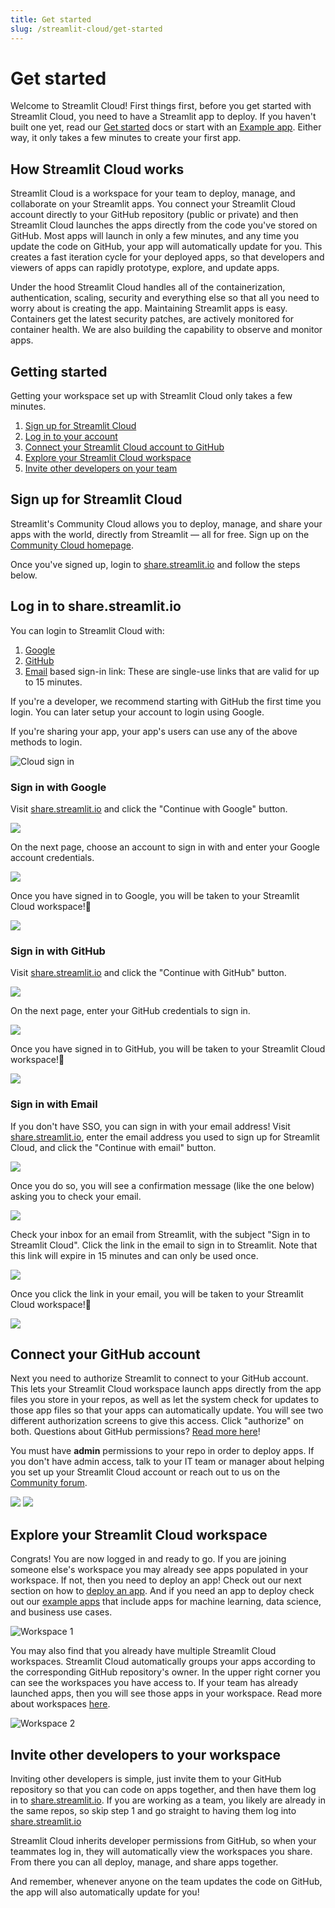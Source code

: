 ```yaml
---
title: Get started
slug: /streamlit-cloud/get-started
---
```


# Get started

Welcome to Streamlit Cloud! First things first, before you get started with Streamlit Cloud, you need to have a Streamlit app to deploy. If you haven't built one yet, read our [Get started](/library/get-started) docs or start with an [Example app](https://share.streamlit.io/streamlit/cloud-example-apps/main). Either way, it only takes a few minutes to create your first app.

## How Streamlit Cloud works

Streamlit Cloud is a workspace for your team to deploy, manage, and collaborate on your Streamlit apps. You connect your Streamlit Cloud account directly to your GitHub repository (public or private) and then Streamlit Cloud launches the apps directly from the code you've stored on GitHub. Most apps will launch in only a few minutes, and any time you update the code on GitHub, your app will automatically update for you. This creates a fast iteration cycle for your deployed apps, so that developers and viewers of apps can rapidly prototype, explore, and update apps.

<!-- <Tip>

Don't use GitHub? We are building support for GitLab, Azure DevOps, Bitbucket and other providers. [Contact our Enterprise team](https://forms.streamlit.io/cloud-sign-up) for more details.

</Tip> -->

Under the hood Streamlit Cloud handles all of the containerization, authentication, scaling, security and everything else so that all you need to worry about is creating the app. Maintaining Streamlit apps is easy. Containers get the latest security patches, are actively monitored for container health. We are also building the capability to observe and monitor apps.

## Getting started

Getting your workspace set up with Streamlit Cloud only takes a few minutes.

1. [Sign up for Streamlit Cloud](#sign-up-for-streamlit-cloud)
2. [Log in to your account](#log-in-to-sharestreamlitio)
3. [Connect your Streamlit Cloud account to GitHub](#connect-your-github-account)
4. [Explore your Streamlit Cloud workspace](#explore-your-streamlit-cloud-workspace)
5. [Invite other developers on your team](#invite-other-developers-to-your-workspace)

## Sign up for Streamlit Cloud

Streamlit's Community Cloud allows you to deploy, manage, and share your apps with the world, directly from Streamlit — all for free. Sign up on the [Community Cloud homepage](https://streamlit.io/cloud).

Once you've signed up, login to [share.streamlit.io](https://share.streamlit.io) and follow the steps below.

## Log in to share.streamlit.io

You can login to Streamlit Cloud with:

1. [Google](#sign-in-with-google)
2. [GitHub](#sign-in-with-github)
3. [Email](#sign-in-with-email) based sign-in link: These are single-use links that are valid for up to 15 minutes.

<!-- If you're a developer, we recommend starting with GitHub the first time you login. You can later setup your account to login using Google or an [SSO provider](/streamlit-cloud/get-started/share-your-app/configuring-single-on-sso). -->

If you're a developer, we recommend starting with GitHub the first time you login. You can later setup your account to login using Google.

If you're sharing your app, your app's users can use any of the above methods to login.

<div style={{ maxWidth: '50%', marginBottom: '-2em', marginLeft: '10em' }}>
    <Image alt="Cloud sign in" src="/images/streamlit-cloud/cloud-sign-in.png" clean />
</div>

<!-- <Note>

Streamlit Cloud offers support for all other single sign-on (SSO) providers, but you will need to be on an [Enterprise plan](https://forms.streamlit.io/cloud-sign-up) to connect SSO.

</Note> -->

### Sign in with Google

Visit [share.streamlit.io](https://share.streamlit.io) and click the "Continue with Google" button.

<Image caption="Step 1: Click the 'Continue with Google' button" src="/images/streamlit-cloud/google-signin-1.png" />

On the next page, choose an account to sign in with and enter your Google account credentials.

<Image caption="Step 2: Enter your Google account credentials" src="/images/streamlit-cloud/google-signin-2.png" />

Once you have signed in to Google, you will be taken to your Streamlit Cloud workspace!🎈

<Image caption="Your Streamlit Cloud workspace" src="/images/streamlit-cloud/app-workspace.png" />

### Sign in with GitHub

Visit [share.streamlit.io](https://share.streamlit.io) and click the "Continue with GitHub" button.

<Image caption="Step 1: Click the 'Continue with GitHub' button" src="/images/streamlit-cloud/github-signin-1.png" />

On the next page, enter your GitHub credentials to sign in.

<Image caption="Step 2: Enter your GitHub account credentials" src="/images/streamlit-cloud/github-signin-2.png" />

Once you have signed in to GitHub, you will be taken to your Streamlit Cloud workspace!🎈

<Image caption="Your Streamlit Cloud workspace" src="/images/streamlit-cloud/app-workspace.png" />

### Sign in with Email

If you don't have SSO, you can sign in with your email address! Visit [share.streamlit.io](https://share.streamlit.io), enter the email address you used to sign up for Streamlit Cloud, and click the "Continue with email" button.

<Image caption="Step 1: Enter your email address and click 'Continue with email'" src="/images/streamlit-cloud/email-signin-1.png" />

Once you do so, you will see a confirmation message (like the one below) asking you to check your email.

<Image caption="Step 2: Check your inbox for an email from Streamlit" src="/images/streamlit-cloud/email-signin-2.png" />

Check your inbox for an email from Streamlit, with the subject "Sign in to Streamlit Cloud". Click the link in the email to sign in to Streamlit. Note that this link will expire in 15 minutes and can only be used once.

<Image caption="Step 3: Click the link in the email to sign in to Streamlit" src="/images/streamlit-cloud/email-signin-3.png" />

Once you click the link in your email, you will be taken to your Streamlit Cloud workspace!🎈

<Image caption="Your Streamlit Cloud workspace" src="/images/streamlit-cloud/app-workspace.png" />

## Connect your GitHub account

Next you need to authorize Streamlit to connect to your GitHub account. This lets your Streamlit Cloud workspace launch apps directly from the app files you store in your repos, as well as let the system check for updates to those app files so that your apps can automatically update. You will see two different authorization screens to give this access. Click "authorize" on both. Questions about GitHub permissions? [Read more here](/streamlit-cloud/troubleshooting#github-integration)!

<Important>

You must have **admin** permissions to your repo in order to deploy apps. If you don't have admin access, talk to your IT team or manager about helping you set up your Streamlit Cloud account or reach out to us on the [Community forum](https://discuss.streamlit.io/).

</Important>

<div style={{ marginBottom: '-3em' }}>
    <Flex>
    <Image caption="Authorization screen 1" src="/images/streamlit-cloud/authorization-1.png" />
    <Image caption="Authorization screen 2" src="/images/streamlit-cloud/authorization-2.png" />
    </Flex>
</div>

<!-- <Tip>

If you're having trouble finding where to connect your accounts, [see this guide]().

</Tip> -->

## Explore your Streamlit Cloud workspace

Congrats! You are now logged in and ready to go. If you are joining someone else's workspace you may already see apps populated in your workspace. If not, then you need to deploy an app! Check out our next section on how to [deploy an app](/streamlit-cloud/get-started/deploy-an-app). And if you need an app to deploy check out our [example apps](https://share.streamlit.io/streamlit/cloud-example-apps/main) that include apps for machine learning, data science, and business use cases.

<Image alt="Workspace 1" src="/images/streamlit-cloud/workspace-1.png" />

You may also find that you already have multiple Streamlit Cloud workspaces. Streamlit Cloud automatically groups your apps according to the corresponding GitHub repository's owner. In the upper right corner you can see the workspaces you have access to. If your team has already launched apps, then you will see those apps in your workspace. Read more about workspaces [here](/streamlit-cloud/get-started/manage-your-app#app-workspaces).

<Image alt="Workspace 2" src="/images/streamlit-cloud/workspace-2.png" />

## Invite other developers to your workspace

Inviting other developers is simple, just invite them to your GitHub repository so that you can code on apps together, and then have them log in to [share.streamlit.io](https://share.streamlit.io). If you are working as a team, you likely are already in the same repos, so skip step 1 and go straight to having them log into [share.streamlit.io](https://share.streamlit.io)

Streamlit Cloud inherits developer permissions from GitHub, so when your teammates log in, they will automatically view the workspaces you share. From there you can all deploy, manage, and share apps together.

And remember, whenever anyone on the team updates the code on GitHub, the app will also automatically update for you!
